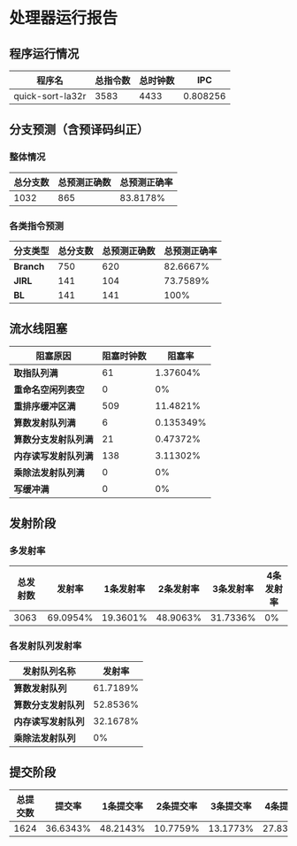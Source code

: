 # 处理器运行报告
## 程序运行情况
|程序名|总指令数|总时钟数|IPC|
|---|---|---|---|
|quick-sort-la32r|3583|4433|0.808256|

## 分支预测（含预译码纠正）
### 整体情况
|总分支数|总预测正确数|总预测正确率|
|---|---|---|
|1032|865|83.8178%|

### 各类指令预测
|分支类型|总分支数|总预测正确数|总预测正确率|
|---|---|---|---|
|**Branch**| 750 | 620 | 82.6667%|
|**JIRL**| 141 | 104 | 73.7589%|
|**BL**| 141 | 141 | 100%|

## 流水线阻塞
|阻塞原因|阻塞时钟数|阻塞率|
|---|---|---|
|**取指队列满**| 61 | 1.37604%|
|**重命名空闲列表空**|0 | 0%|
|**重排序缓冲区满**|509 | 11.4821%|
|**算数发射队列满**|6 | 0.135349%|
|**算数分支发射队列满**|21 | 0.47372%|
|**内存读写发射队列满**|138 | 3.11302%|
|**乘除法发射队列满**|0 | 0%|
|**写缓冲满**|0 | 0%|

## 发射阶段
### 多发射率
|总发射数|发射率|1条发射率|2条发射率|3条发射率|4条发射率|
|---|---|---|---|---|---|
|3063|69.0954%|19.3601%|48.9063%|31.7336%|0%|

### 各发射队列发射率
|发射队列名称|发射率|
|---|---|
|**算数发射队列**|61.7189%|
|**算数分支发射队列**|52.8536%|
|**内存读写发射队列**|32.1678%|
|**乘除法发射队列**|0%|

## 提交阶段
|总提交数|提交率|1条提交率|2条提交率|3条提交率|4条提交率|
|---|---|---|---|---|---|
|1624|36.6343%|48.2143%|10.7759%|13.1773%|27.8325%|

